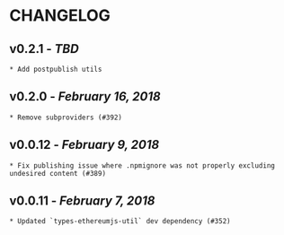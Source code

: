 # CHANGELOG

## v0.2.1 - _TBD_

    * Add postpublish utils

## v0.2.0 - _February 16, 2018_

    * Remove subproviders (#392)

## v0.0.12 - _February 9, 2018_

    * Fix publishing issue where .npmignore was not properly excluding undesired content (#389)

## v0.0.11 - _February 7, 2018_

    * Updated `types-ethereumjs-util` dev dependency (#352)
